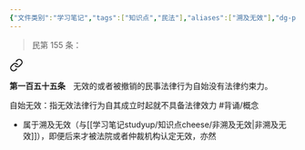 ```yaml
---
{"文件类别":"学习笔记","tags":["知识点","民法"],"aliases":["溯及无效"],"dg-publish":true,"permalink":"/学习笔记studyup/知识点cheese/法律行为自始无效/","dgPassFrontmatter":true,"created":"2024-07-18T11:23:58.214+08:00","updated":"2024-10-27T21:52:34.170+08:00"}
---
```


>民第 155 条：
<div class="transclusion internal-embed is-loaded"><a class="markdown-embed-link" href="////#t155" aria-label="Open link"><svg xmlns="http://www.w3.org/2000/svg" width="24" height="24" viewBox="0 0 24 24" fill="none" stroke="currentColor" stroke-width="2" stroke-linecap="round" stroke-linejoin="round" class="svg-icon lucide-link"><path d="M10 13a5 5 0 0 0 7.54.54l3-3a5 5 0 0 0-7.07-7.07l-1.72 1.71"></path><path d="M14 11a5 5 0 0 0-7.54-.54l-3 3a5 5 0 0 0 7.07 7.07l1.71-1.71"></path></svg></a><div class="markdown-embed">



**第一百五十五条**　无效的或者被撤销的民事法律行为自始没有法律约束力。 

</div></div>


自始无效：指无效法律行为自其成立时起就不具备法律效力 #背诵/概念 
- 属于溯及无效（与[[学习笔记studyup/知识点cheese/非溯及无效\|非溯及无效]]），即便后来才被法院或者仲裁机构认定无效，亦然